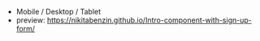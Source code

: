 - Mobile / Desktop / Tablet
- preview: https://nikitabenzin.github.io/Intro-component-with-sign-up-form/
